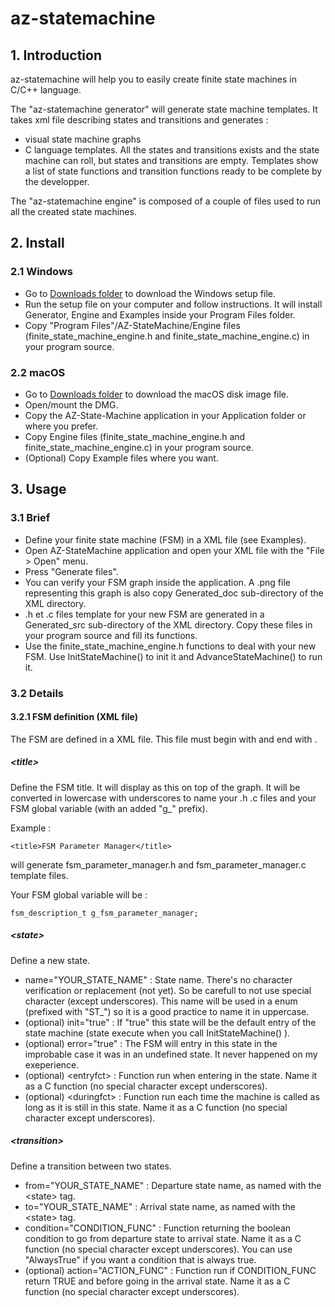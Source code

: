 # az-statemachine

## 1. Introduction

az-statemachine will help you to easily create finite state machines in C/C++ language.

The "az-statemachine generator" will generate state machine templates.
It takes xml file describing states and transitions and generates :
  - visual state machine graphs
  - C language templates. All the states and transitions exists and the state machine can roll, but states and transitions are empty. Templates show a list of state functions and transition functions ready to be complete by the developper.

The "az-statemachine engine" is composed of a couple of files used to run all the created state machines.

## 2. Install
### 2.1 Windows

* Go to [Downloads folder](/Downloads/ "Downloads folder") to download the Windows setup file.
* Run the setup file on your computer and follow instructions.
It will install Generator, Engine and Examples inside your Program Files folder.
* Copy "Program Files"/AZ-StateMachine/Engine files (finite_state_machine_engine.h and finite_state_machine_engine.c) in your program source.

### 2.2 macOS

* Go to [Downloads folder](/Downloads/ "Downloads folder") to download the macOS disk image file.
* Open/mount the DMG.
* Copy the AZ-State-Machine application in your Application folder or where you prefer.
* Copy Engine files (finite_state_machine_engine.h and finite_state_machine_engine.c) in your program source.
* (Optional) Copy Example files where you want.

## 3. Usage
### 3.1 Brief

* Define your finite state machine (FSM) in a XML file (see Examples).
* Open AZ-StateMachine application and open your XML file with the "File > Open" menu.
* Press "Generate files".
* You can verify your FSM graph inside the application. A .png file representing this graph is also copy Generated_doc sub-directory of the XML directory.
* .h et .c files template for your new FSM are generated in a Generated_src sub-directory of the XML directory. Copy these files in your program source and fill its functions.
* Use the finite_state_machine_engine.h functions to deal with your new FSM. Use InitStateMachine() to init it and AdvanceStateMachine() to run it.

### 3.2 Details

#### 3.2.1 FSM definition (XML file)
The FSM are defined in a XML file. This file must begin with <xazfsm> and end with </xazfsm>.

##### \<title\>
Define the FSM title. It will display as this on top of the graph. It will be converted in lowercase with underscores to name your .h .c files and your FSM global variable (with an added "g_" prefix).

Example :

    <title>FSM Parameter Manager</title>
will generate fsm_parameter_manager.h and fsm_parameter_manager.c template files.

Your FSM global variable will be :

    fsm_description_t g_fsm_parameter_manager;

##### \<state\>
Define a new state.
* name="YOUR_STATE_NAME" : State name. There's no character verification or replacement (not yet). So be carefull to not use special character (except underscores). This name will be used in a enum (prefixed with "ST_") so it is a good practice to name it in uppercase.
* (optional) init="true" : If "true" this state will be the default entry of the state machine (state execute when you call InitStateMachine() ).
* (optional) error="true" : The FSM will entry in this state in the improbable case it was in an undefined state. It never happened on my exeperience.
* (optional) \<entryfct\> : Function run when entering in the state. Name it as a C function (no special character except underscores).
* (optional) \<duringfct\> : Function run each time the machine is called as long as it is still in this state. Name it as a C function (no special character except underscores).

##### \<transition\>
Define a transition between two states.
* from="YOUR_STATE_NAME" : Departure state name, as named with the \<state\> tag.
* to="YOUR_STATE_NAME" : Arrival state name, as named with the \<state\> tag.
* condition="CONDITION_FUNC" : Function returning the boolean condition to go from departure state to arrival state. Name it as a C function (no special character except underscores). You can use "AlwaysTrue" if you want a condition that is always true.
* (optional) action="ACTION_FUNC" : Function run if CONDITION_FUNC return TRUE and before going in the arrival state. Name it as a C function (no special character except underscores).


